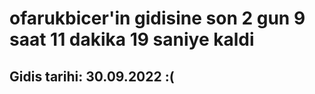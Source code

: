 # ofarukbicer'in gidisine son 2 gun 9 saat 11 dakika 19 saniye kaldi

## Gidis tarihi: 30.09.2022 :(